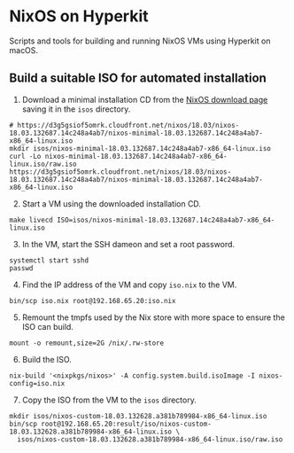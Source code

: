 NixOS on Hyperkit
=================

Scripts and tools for building and running NixOS VMs using Hyperkit on macOS.


Build a suitable ISO for automated installation
-----------------------------------------------

1. Download a minimal installation CD from the [NixOS download
   page](https://nixos.org/nixos/download.html) saving it in the `isos` directory.

  ```
  # https://d3g5gsiof5omrk.cloudfront.net/nixos/18.03/nixos-18.03.132687.14c248a4ab7/nixos-minimal-18.03.132687.14c248a4ab7-x86_64-linux.iso
  mkdir isos/nixos-minimal-18.03.132687.14c248a4ab7-x86_64-linux.iso
  curl -Lo nixos-minimal-18.03.132687.14c248a4ab7-x86_64-linux.iso/raw.iso https://d3g5gsiof5omrk.cloudfront.net/nixos/18.03/nixos-18.03.132687.14c248a4ab7/nixos-minimal-18.03.132687.14c248a4ab7-x86_64-linux.iso
  ```

2. Start a VM using the downloaded installation CD.
  
  ```
  make livecd ISO=isos/nixos-minimal-18.03.132687.14c248a4ab7-x86_64-linux.iso
  ```

3. In the VM, start the SSH dameon and set a root password.
  
  ```
  systemctl start sshd
  passwd
  ```

4. Find the IP address of the VM and copy `iso.nix` to the VM.

  ```
  bin/scp iso.nix root@192.168.65.20:iso.nix
  ```

5. Remount the tmpfs used by the Nix store with more space to ensure the ISO
   can build.

  ```
  mount -o remount,size=2G /nix/.rw-store
  ```

6. Build the ISO.

  ```
  nix-build '<nixpkgs/nixos>' -A config.system.build.isoImage -I nixos-config=iso.nix
  ```

7. Copy the ISO from the VM to the `isos` directory.

  ```
  mkdir isos/nixos-custom-18.03.132628.a381b789984-x86_64-linux.iso
  bin/scp root@192.168.65.20:result/iso/nixos-custom-18.03.132628.a381b789984-x86_64-linux.iso \
    isos/nixos-custom-18.03.132628.a381b789984-x86_64-linux.iso/raw.iso
  ```
